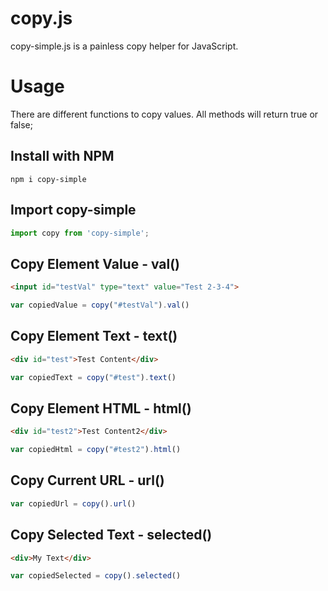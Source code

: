 # copy.js

copy-simple.js is a painless copy helper for JavaScript.

# Usage

There are different functions to copy values. All methods will return true or false;

## Install with NPM

```shell
npm i copy-simple
```

## Import copy-simple

```javascript
import copy from 'copy-simple';
```

## Copy Element Value - val()

```html
<input id="testVal" type="text" value="Test 2-3-4">
```

```javascript
var copiedValue = copy("#testVal").val()
```

## Copy Element Text - text()

```html
<div id="test">Test Content</div>
```

```javascript
var copiedText = copy("#test").text()
```

## Copy Element HTML - html()

```html
<div id="test2">Test Content2</div>
```

```javascript
var copiedHtml = copy("#test2").html()
```

## Copy Current URL - url()

```javascript
var copiedUrl = copy().url()
```

## Copy Selected Text - selected()

```html
<div>My Text</div>
```

```javascript
var copiedSelected = copy().selected()
```